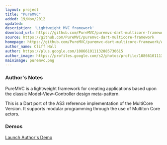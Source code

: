 ```yaml
---
layout: project
title: "PureMVC"
added: 19/Nov/2012
updated: 
description: 'Lightweight MVC framework'
download_url: https://github.com/PureMVC/puremvc-dart-multicore-framework
source: https://github.com/PureMVC/puremvc-dart-multicore-framework
homepage: https://github.com/PureMVC/puremvc-dart-multicore-framework/wiki
author_name: Cliff Hall
author: https://plus.google.com/108661011132885730615
author_image: https://profiles.google.com/s2/photos/profile/108661011132885730615
mainimage: puremvc.png
---
```


### Author's Notes

PureMVC is a lightweight framework for creating applications based upon the classic Model-View-Controller design meta-pattern. 

This is a Dart port of the AS3 reference implementation of the MultiCore Version. 
It supports modular programming through the use of Multiton Core actors.

### Demos

[Launch Author's Demo](http://darkstar.puremvc.org/content_header.html?url=http://puremvc.org/pages/demos/Dart/Demo_Dart_ReverseText/&desc=PureMVC%20Dart%20Demo:%20Reverse%20Text)
